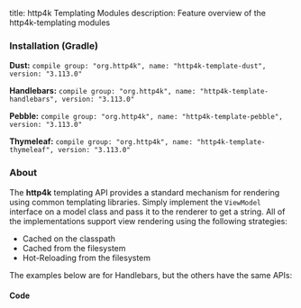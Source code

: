 title: http4k Templating Modules
description: Feature overview of the http4k-templating modules

### Installation (Gradle)
**Dust:** ```compile group: "org.http4k", name: "http4k-template-dust", version: "3.113.0"```

**Handlebars:** ```compile group: "org.http4k", name: "http4k-template-handlebars", version: "3.113.0"```

**Pebble:** ```compile group: "org.http4k", name: "http4k-template-pebble", version: "3.113.0"```

**Thymeleaf:** ```compile group: "org.http4k", name: "http4k-template-thymeleaf", version: "3.113.0"```

### About
The **http4k** templating API provides a standard mechanism for rendering using common templating libraries. Simply implement the `ViewModel` interface on a model class and pass it to the renderer to get a string. All of the implementations support view rendering using the following strategies:

* Cached on the classpath
* Cached from the filesystem
* Hot-Reloading from the filesystem

The examples below are for Handlebars, but the others have the same APIs:

#### Code  [<img class="octocat"/>](https://github.com/http4k/http4k/blob/master/src/docs/guide/modules/templating/example.kt)

 <script src="https://gist-it.appspot.com/https://github.com/http4k/http4k/blob/master/src/docs/guide/modules/templating/example.kt"></script>
